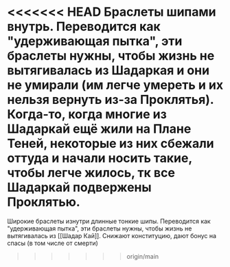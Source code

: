 
<<<<<<< HEAD
Браслеты шипами внутрь.
Переводится как "удерживающая пытка", эти браслеты нужны, чтобы жизнь не вытягивалась из Шадаркая и они не умирали (им легче умереть и их нельзя вернуть из-за Проклятья).
Когда-то, когда многие из Шадаркай ещё жили на Плане Теней, некоторые из них сбежали оттуда и начали носить такие, чтобы легче жилось, тк все Шадаркай подвержены Проклятью. 
=======
Широкие браслеты изнутри длинные тонкие шипы.
Переводится как "удерживающая пытка", эти браслеты нужны, чтобы жизнь не вытягивалась из [[Шадар Кай]]. 
Снижают конституцию, дают бонус на спасы (в том числе от смерти)


>>>>>>> origin/main
